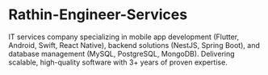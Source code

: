 # Rathin-Engineer-Services
IT services company specializing in mobile app development (Flutter, Android, Swift, React Native), backend solutions (NestJS, Spring Boot), and database management (MySQL, PostgreSQL, MongoDB). Delivering scalable, high-quality software with 3+ years of proven expertise.
